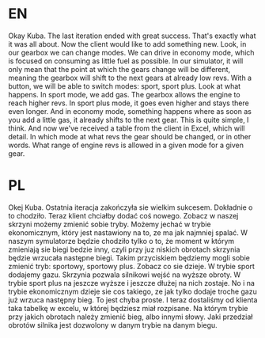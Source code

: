 # EN

Okay Kuba. The last iteration ended with great success. That's exactly what it was all about. Now the client would like to add something new. Look, in our gearbox we can change modes. We can drive in economy mode, which is focused on consuming as little fuel as possible. In our simulator, it will only mean that the point at which the gears change will be different, meaning the gearbox will shift to the next gears at already low revs. With a button, we will be able to switch modes: sport, sport plus. Look at what happens. In sport mode, we add gas. The gearbox allows the engine to reach higher revs. In sport plus mode, it goes even higher and stays there even longer. And in economy mode, something happens where as soon as you add a little gas, it already shifts to the next gear. This is quite simple, I think. And now we've received a table from the client in Excel, which will detail. In which mode at what revs the gear should be changed, or in other words. What range of engine revs is allowed in a given mode for a given gear.

# PL

Okej Kuba. Ostatnia iteracja zakończyła sie wielkim sukcesem. Dokładnie o to chodziło. Teraz klient chciałby dodać coś nowego. Zobacz w naszej skrzyni możemy zmienić sobie tryby. Możemy jechać w trybie ekonomicznym, który jest nastawiony na to, ze ma jak najmniej spalać. W naszym symulatorze będzie chodziło tylko o to, że moment w którym zmieniają sie biegi bedzie inny, czyli przy juz niskich obrotach skrzynia będzie wrzucała następne biegi. Takim przyciskiem będziemy mogli sobie zmienić tryb: sportowy, sportowy plus. Zobacz co sie dzieje. W trybie sport dodajemy gazu. Skrzynia pozwala silnikowi wejść na wyższe obroty. W trybie sport plus na jeszcze wyższe i jeszcze dłużej na nich zostaje. No i na trybie ekonomicznym dzieje sie cos takiego, ze jak tylko dodaje troche gazu już wrzuca następny bieg. To jest chyba proste. I teraz dostaliśmy od klienta taka tabelkę w excelu, w której będziesz miał rozpisane. Na którym trybie przy jakich obrotach należy zmienić bieg, albo innymi słowy. Jaki przedział obrotów silnika jest dozwolony w danym trybie na danym biegu.